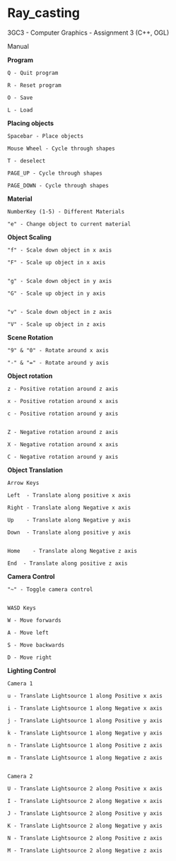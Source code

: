 Ray_casting
===========

3GC3 - Computer Graphics - Assignment 3 (C++, OGL)

Manual

**Program**

	Q - Quit program

	R - Reset program

	O - Save

	L - Load


**Placing objects**

	Spacebar - Place objects
	
	Mouse Wheel - Cycle through shapes
	
	T - deselect

	PAGE_UP - Cycle through shapes

	PAGE_DOWN - Cycle through shapes


**Material**

	NumberKey (1-5) - Different Materials
	
	"e" - Change object to current material


**Object Scaling**

	"f" - Scale down object in x axis

	"F" - Scale up object in x axis


	"g" - Scale down object in y axis

	"G" - Scale up object in y axis

	
	"v" - Scale down object in z axis

	"V" - Scale up object in z axis
	

**Scene Rotation**

	"9" & "0" - Rotate around x axis
	
	"-" & "=" - Rotate around y axis 

**Object rotation**

	z - Positive rotation around z axis

	x - Positive rotation around x axis

	c - Positive rotation around y axis


	Z - Negative rotation around z axis

	X - Negative rotation around x axis

	C - Negative rotation around y axis


**Object Translation**

	Arrow Keys

	Left  - Translate along positive x axis

	Right - Translate along Negative x axis

	Up    - Translate along Negative y axis

	Down  - Translate along positive y axis


	Home    - Translate along Negative z axis

	End  - Translate along positive z axis


**Camera Control**

	"~" - Toggle camera control


	WASD Keys

	W - Move forwards

	A - Move left

	S - Move backwards

	D - Move right


**Lighting Control**

	Camera 1

	u - Translate Lightsource 1 along Positive x axis

	i - Translate Lightsource 1 along Negative x axis

	j - Translate Lightsource 1 along Positive y axis

	k - Translate Lightsource 1 along Negative y axis

	n - Translate Lightsource 1 along Positive z axis

	m - Translate Lightsource 1 along Negative z axis


	Camera 2

	U - Translate Lightsource 2 along Positive x axis

	I - Translate Lightsource 2 along Negative x axis

	J - Translate Lightsource 2 along Positive y axis

	K - Translate Lightsource 2 along Negative y axis

	N - Translate Lightsource 2 along Positive z axis

	M - Translate Lightsource 2 along Negative z axis



